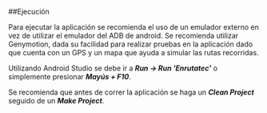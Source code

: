 ##Ejecución

Para ejecutar la aplicación se recomienda el uso de un emulador externo en vez de utilizar el emulador del ADB de android.
Se recomienda utilizar Genymotion, dada su facilidad para realizar pruebas en la aplicación dado que cuenta con un GPS y un mapa
que ayuda a simular las rutas recorridas.

Utilizando Android Studio se debe ir a **_Run -> Run 'Enrutatec'_** o simplemente presionar **_Mayús + F10_**.

Se recomienda que antes de correr la aplicación se haga un **_Clean Project_** seguido de un **_Make Project_**.

